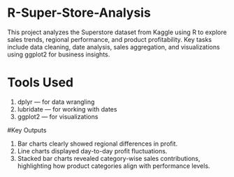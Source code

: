 # R-Super-Store-Analysis
This project analyzes the Superstore dataset from Kaggle using R to explore sales trends, regional performance, and product profitability. Key tasks include data cleaning, date analysis, sales aggregation, and visualizations using ggplot2 for business insights.

# Tools Used
1. dplyr — for data wrangling
2. lubridate — for working with dates
3. ggplot2 — for visualizations

#Key Outputs
1. Bar charts clearly showed regional differences in profit.
2. Line charts displayed day-to-day profit fluctuations.
3. Stacked bar charts revealed category-wise sales contributions, 
highlighting how product categories align with performance levels.
